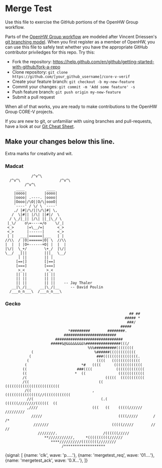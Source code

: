 # Merge Test
Use this file to exercise the GitHub portions of the OpenHW Group workflow.

Parts of the [OpenHW Group workflow](https://github.com/openhwgroup/programs/blob/master/TGs/verification-task-group/documents/presentations/OpenHWGroup_WorkFlow.pdf)
are modeled after Vincent Driessen's [git branching model](https://nvie.com/posts/a-successful-git-branching-model/).  When
you first register as a member of OpenHW, you can use this file to safely test whether you have the appropriate GitHub contributor priviledges for this repo.   Try this:
* Fork the repository: https://help.github.com/en/github/getting-started-with-github/fork-a-repo
* Clone repository: `git clone https://github.com/[your_github_username]/core-v-verif`
* Create your feature branch: `git checkout -b my-new-feature`
* Commit your changes: `git commit -m 'Add some feature' -s`
* Push feature branch: `git push origin my-new-feature`
* Submit a pull request

When all of that works, you are ready to make contributions to the OpenHW Group CORE-V projects.

If you are new to git, or unfamiliar with using branches and pull-requests, have a look at our [Git Cheat Sheet](https://github.com/openhwgroup/core-v-verif/blob/master/GitCheats.md).

## Make your changes below this line.
Extra marks for creativity and wit.

### Madcat
```
            /^v^\
  /^v^\                  /^v^\
         /^v^\
     ____          ____
    |oooo|        |oooo|
    |oooo| .----. |oooo|
    |Oooo|/\O||O/\|oooO|
    `----' / \/ \ `----'
    ,/ |#|/\/||\/\|#| \,
   /  \|#|| |/\| ||#|/  \
  / \_/|_|| |/\| ||_|\_/ \
 |_\/    o\=----=/o    \/_|
 <_>      |=\__/=|      <_>
 <_>      |------|      <_>
 | |   ___|======|___   | |
//\\  / |O|======|O| \  //\\
|  |  | |O+------+O| |  |  |
|\/|  \_+/        \+_/  |\/|
\__/  _|||        |||_  \__/
      | ||        || |
     [==|]        [|==]
     [===]        [===]
      >_<          >_<
     || ||        || ||
     || ||        || ||
     || ||        || ||    -- Jay Thaler
   __|\_/|__    __|\_/|__     -- David Poulin
  /___n_n___\  /___n_n___\
  ```

### Gecko
```
                                                         ## ##
                                                       ##### *
                                                        ###/
                                                     #####
                             *#########        ########.
                           ########################
                       ###############################
                     #####&@&&&&&&&&%################(((/
                                      %%%##########((((((((
            (                            %######((((((((((((
           (                              ###((((((((((((((((.
          (                               ((((   (((((((((((((
         (                         *#   ((((      (((((((((((((
        ((                       ###((((           (((((((((((((
        ((                      *  ((               ((((((((((((
        /(                                    (((((  (((((((((((
        /((                                (( (((((((((((((((((((((((((
         /((                            ,((((((((((((((((//((((((((((((
          //(                               (.(    ((((((////////((((((  ((
          ,////                         (((   ((    (((((//////     /////////
            /////                                   ((((/////       /   /*
             ///////                             (((((/////        //    //
               ////////.                     /((((((/////
                  **///////////,     *((((((((((//////
                     ****//////////((((((((////////
                          /*******************

```
{signal: [
  {name: 'clk',           wave: 'p.....'},
  {name: 'mergetest_req', wave: '01....'},
  {name: 'mergetest_ack', wave: '0.X...'},
]}
```
